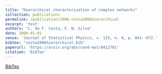 ```yaml
---
title: "Hierarchical characterization of complex networks"
collection: publications
permalink: /publication/2006-costa2006hierarchical
excerpt: 'test'
authors: "L. da F. Costa, F. N. Silva"
date: 2006-01-01
venue: 'Journal of Statistical Physics, v. 125, n. 4, p. 841--872.'
bibtex: "costa2006hierarchical.bib"
paperurl: 'https://arxiv.org/abs/cond-mat/0412761'
citation: 'BibTex'
---
```

[BibTex](//files/bibtex/costa2006hierarchical.bib')
